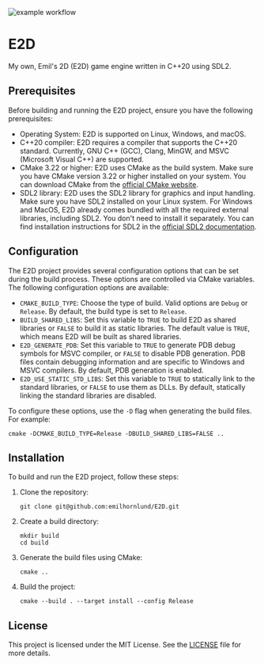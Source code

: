 ![example workflow](https://github.com/emilhornlund/E2D/actions/workflows/main.yml/badge.svg)

# E2D

My own, Emil's 2D (E2D) game engine written in C++20 using SDL2.

## Prerequisites

Before building and running the E2D project, ensure you have the following prerequisites:

- Operating System: E2D is supported on Linux, Windows, and macOS.
- C++20 compiler: E2D requires a compiler that supports the C++20 standard. Currently, GNU C++ (GCC), Clang, MinGW, and MSVC (Microsoft Visual C++) are supported.
- CMake 3.22 or higher: E2D uses CMake as the build system. Make sure you have CMake version 3.22 or higher installed on your system. You can download CMake from the [official CMake website](https://cmake.org/download/).
- SDL2 library: E2D uses the SDL2 library for graphics and input handling. Make sure you have SDL2 installed on your Linux system. For Windows and MacOS, E2D already comes bundled with all the required external libraries, including SDL2. You don't need to install it separately. You can find installation instructions for SDL2 in the [official SDL2 documentation](https://www.libsdl.org/download-2.0.php).

## Configuration

The E2D project provides several configuration options that can be set during the build process. These options are controlled via CMake variables. The following configuration options are available:

- `CMAKE_BUILD_TYPE`: Choose the type of build. Valid options are `Debug` or `Release`. By default, the build type is set to `Release`.
- `BUILD_SHARED_LIBS`: Set this variable to `TRUE` to build E2D as shared libraries or `FALSE` to build it as static libraries. The default value is `TRUE`, which means E2D will be built as shared libraries.
- `E2D_GENERATE_PDB`: Set this variable to `TRUE` to generate PDB debug symbols for MSVC compiler, or `FALSE` to disable PDB generation. PDB files contain debugging information and are specific to Windows and MSVC compilers. By default, PDB generation is enabled.
- `E2D_USE_STATIC_STD_LIBS`:  Set this variable to  `TRUE` to statically link to the standard libraries, or `FALSE` to use them as DLLs. By default, statically linking the standard libraries are disabled.

To configure these options, use the `-D` flag when generating the build files. For example:

```shell
cmake -DCMAKE_BUILD_TYPE=Release -DBUILD_SHARED_LIBS=FALSE ..
```

## Installation

To build and run the E2D project, follow these steps:

1. Clone the repository:
    ```shell
    git clone git@github.com:emilhornlund/E2D.git
    ```

2. Create a build directory:
    ```shell
    mkdir build
    cd build
    ```

3. Generate the build files using CMake:
    ```shell
    cmake ..
    ```

4. Build the project:
    ```shell
    cmake --build . --target install --config Release
    ```

## License

This project is licensed under the MIT License. See the [LICENSE](https://raw.githubusercontent.com/emilhornlund/E2D/main/LICENSE) file for more details.